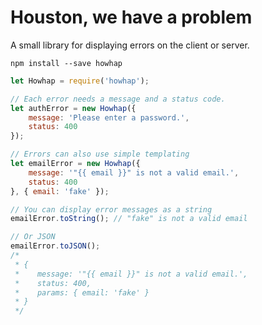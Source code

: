 # Houston, we have a problem

A small library for displaying errors on the client or server.

`npm install --save howhap`

```js
let Howhap = require('howhap');

// Each error needs a message and a status code.
let authError = new Howhap({
	message: 'Please enter a password.',
	status: 400
});

// Errors can also use simple templating
let emailError = new Howhap({
	message: '"{{ email }}" is not a valid email.',
	status: 400
}, { email: 'fake' });

// You can display error messages as a string
emailError.toString(); // "fake" is not a valid email

// Or JSON
emailError.toJSON();
/*
 * {
 *	  message: '"{{ email }}" is not a valid email.',
 *	  status: 400,
 *	  params: { email: 'fake' }
 * }
 */
```
